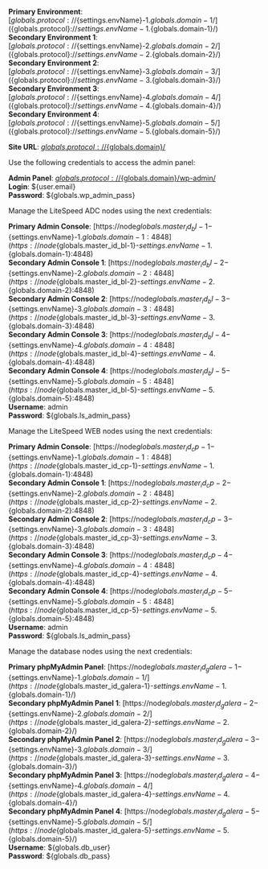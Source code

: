 **Primary Environment**: [${globals.protocol}://${settings.envName}-1.${globals.domain-1}/](${globals.protocol}://${settings.envName}-1.${globals.domain-1}/)   
**Secondary Environment 1**: [${globals.protocol}://${settings.envName}-2.${globals.domain-2}/](${globals.protocol}://${settings.envName}-2.${globals.domain-2}/)   
**Secondary Environment 2**: [${globals.protocol}://${settings.envName}-3.${globals.domain-3}/](${globals.protocol}://${settings.envName}-3.${globals.domain-3}/)   
**Secondary Environment 3**: [${globals.protocol}://${settings.envName}-4.${globals.domain-4}/](${globals.protocol}://${settings.envName}-4.${globals.domain-4}/)   
**Secondary Environment 4**: [${globals.protocol}://${settings.envName}-5.${globals.domain-5}/](${globals.protocol}://${settings.envName}-5.${globals.domain-5}/)   

**Site URL**: [${globals.protocol}://${globals.domain}/](${globals.protocol}://${globals.domain}/)  

Use the following credentials to access the admin panel:

**Admin Panel**: [${globals.protocol}://${globals.domain}/wp-admin/](${globals.protocol}://${globals.domain}/wp-admin/)  
**Login**: ${user.email}  
**Password**: ${globals.wp_admin_pass}  

Manage the LiteSpeed ADC nodes using the next credentials:

**Primary Admin Console**: [https://node${globals.master_id_bl-1}-${settings.envName}-1.${globals.domain-1}:4848](https://node${globals.master_id_bl-1}-${settings.envName}-1.${globals.domain-1}:4848)   
**Secondary Admin Console 1**: [https://node${globals.master_id_bl-2}-${settings.envName}-2.${globals.domain-2}:4848](https://node${globals.master_id_bl-2}-${settings.envName}-2.${globals.domain-2}:4848)   
**Secondary Admin Console 2**: [https://node${globals.master_id_bl-3}-${settings.envName}-3.${globals.domain-3}:4848](https://node${globals.master_id_bl-3}-${settings.envName}-3.${globals.domain-3}:4848)   
**Secondary Admin Console 3**: [https://node${globals.master_id_bl-4}-${settings.envName}-4.${globals.domain-4}:4848](https://node${globals.master_id_bl-4}-${settings.envName}-4.${globals.domain-4}:4848)   
**Secondary Admin Console 4**: [https://node${globals.master_id_bl-5}-${settings.envName}-5.${globals.domain-5}:4848](https://node${globals.master_id_bl-5}-${settings.envName}-5.${globals.domain-5}:4848)   
**Username**: admin    
**Password**: ${globals.ls_admin_pass}  

Manage the LiteSpeed WEB nodes using the next credentials:

**Primary Admin Console**: [https://node${globals.master_id_cp-1}-${settings.envName}-1.${globals.domain-1}:4848](https://node${globals.master_id_cp-1}-${settings.envName}-1.${globals.domain-1}:4848)   
**Secondary Admin Console 1**: [https://node${globals.master_id_cp-2}-${settings.envName}-2.${globals.domain-2}:4848](https://node${globals.master_id_cp-2}-${settings.envName}-2.${globals.domain-2}:4848)   
**Secondary Admin Console 2**: [https://node${globals.master_id_cp-3}-${settings.envName}-3.${globals.domain-3}:4848](https://node${globals.master_id_cp-3}-${settings.envName}-3.${globals.domain-3}:4848)   
**Secondary Admin Console 3**: [https://node${globals.master_id_cp-4}-${settings.envName}-4.${globals.domain-4}:4848](https://node${globals.master_id_cp-4}-${settings.envName}-4.${globals.domain-4}:4848)   
**Secondary Admin Console 4**: [https://node${globals.master_id_cp-5}-${settings.envName}-5.${globals.domain-5}:4848](https://node${globals.master_id_cp-5}-${settings.envName}-5.${globals.domain-5}:4848)   
**Username**: admin    
**Password**: ${globals.ls_admin_pass}   

Manage the database nodes using the next credentials:

**Primary phpMyAdmin Panel**: [https://node${globals.master_id_galera-1}-${settings.envName}-1.${globals.domain-1}/](https://node${globals.master_id_galera-1}-${settings.envName}-1.${globals.domain-1}/)   
**Secondary phpMyAdmin Panel 1**: [https://node${globals.master_id_galera-2}-${settings.envName}-2.${globals.domain-2}/](https://node${globals.master_id_galera-2}-${settings.envName}-2.${globals.domain-2}/)   
**Secondary phpMyAdmin Panel 2**: [https://node${globals.master_id_galera-3}-${settings.envName}-3.${globals.domain-3}/](https://node${globals.master_id_galera-3}-${settings.envName}-3.${globals.domain-3}/)   
**Secondary phpMyAdmin Panel 3**: [https://node${globals.master_id_galera-4}-${settings.envName}-4.${globals.domain-4}/](https://node${globals.master_id_galera-4}-${settings.envName}-4.${globals.domain-4}/)   
**Secondary phpMyAdmin Panel 4**: [https://node${globals.master_id_galera-5}-${settings.envName}-5.${globals.domain-5}/](https://node${globals.master_id_galera-5}-${settings.envName}-5.${globals.domain-5}/)   
**Username**: ${globals.db_user}    
**Password**: ${globals.db_pass}   
